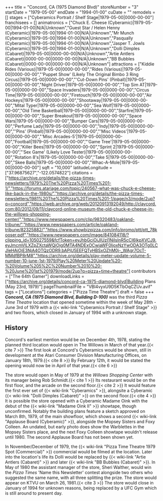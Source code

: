 +++
title = "Concord, CA (1975 Diamond Blvd)"
storeNumber = "3"
startDate = "1979-05-00"
endDate = "1994-01-00"
cuDate = ""
remodels = []
stages = ["Cyberamics Portrait / Shelf Stage|1979-05-00|0000-00-00"]
franchisees = []
animatronics = ["Chuck E. Cheese (Cyberamic)|1979-05-00|1994-01-00|N/A|Unknown","Guest Star / Helen Henny (Cyberamic)|1979-05-00|1994-01-00|N/A|Unknown","Mr Munch (Cyberamic)|1979-05-00|1994-01-00|N/A|Unknown","Pasqually (Cyberamic)|1979-05-00|1994-01-00|N/A|Unknown","Jasper T. Jowls (Cyberamic)|1979-05-00|1994-01-00|N/A|Unknown","Dolli Dimples (Cabaret)|1979-05-00|0000-00-00|N/A|Unknown","Artie Antlers (Cabaret)|0000-00-00|0000-00-00|N/A|Unknown","BB Bubbles (Cabaret)|0000-00-00|0000-00-00|N/A|Unknown"]
attractions = ["Kiddie Rides (Various)|1979-05-00|0000-00-00","Rides (Various)|1979-05-00|0000-00-00","'Puppet Show' (Likely The Original Bimbo 3 Ring Circus)|1979-05-00|0000-00-00","'Cut-Down Pins' (Pinball)|1979-05-00|0000-00-00","Night Driver|1979-05-00|0000-00-00","Top Sim AT|1979-05-00|0000-00-00","Space Invaders|1979-05-00|0000-00-00","Circus Time|1979-05-00|0000-00-00","Firetouch|1979-05-00|0000-00-00","Air Hockeys|1979-05-00|0000-00-00","Shootaway|1979-05-00|0000-00-00","Mital Typer|1979-05-00|0000-00-00","Sea Wolf|1979-05-00|0000-00-00","Old Time Basketball|1979-05-00|0000-00-00","Starfire|1979-05-00|0000-00-00","Super Breakout|1979-05-00|0000-00-00","Space Wars|1979-05-00|0000-00-00","Bumper Cars|1979-05-00|0000-00-00","Perfume Lady|1979-05-00|0000-00-00","Indy|1979-05-00|0000-00-00","'Pins' (Pinball)|1979-05-00|0000-00-00","'Misc Videos'|1979-05-00|0000-00-00","'Misc Arcades-5'|1979-05-00|0000-00-00","Football|1979-05-00|0000-00-00","'Game Tree'|1979-05-00|0000-00-00","Killer Bees|1979-05-00|0000-00-00","Sprint 2|1979-05-00|0000-00-00","'Sex Game' (Likely Love Tester)|1979-05-00|0000-00-00","Rotation 8's|1979-05-00|0000-00-00","Take 5|1979-05-00|0000-00-00","Skee Balls|1979-05-00|0000-00-00","Whac-A-Mole|1979-05-00|0000-00-00"]
sqft = "10,000"
latitudeLongitude = ["37.96875627","-122.0574822"]
citations = ["https://archive.org/details/the-pizza-times-newsletters/1979%20The%20Pizza%20Times%201-1/","https://forums.atariage.com/topic/240567-what-was-chuck-e-cheese-like-back-in-the-1980s/","https://archive.org/details/the-pizza-times-newsletters/1981%20The%20Pizza%20Times%201-1/page/n3/mode/2up?q=concord","https://web.archive.org/web/20120913192049/http://claycord.com:80/2012/09/11/claycord-online-museum-the-old-chuck-e-cheese-in-the-willows-shopping-center/","https://www.newspapers.com/clip/98320483/oakland-tribune/","https://www.newspapers.com/article/oakland-tribune/82325882/","https://www.showbizpizza.com/info/promo/ptt/ptt_78kooser.pdf","https://www.newspapers.com/image/841084118/?clipping_id=105027559&fcfToken=eyJhbGciOiJIUzI1NiIsInR5cCI6IkpXVCJ9.eyJmcmVlLXZpZXctaWQiOjg0MTA4NDExOCwiaWF0IjoxNzYwODA3OTg0LCJleHAiOjE3NjA4OTQzODR9.bAPjU5EEFQTyHBSxOZhM0j-_WAgr7OcT-MMdfBP8rM8","https://archive.org/details/play-meter-update-volume-5-number-10-june-1st-1979/Play%20Meter%20Update%20-%20Volume%205%2C%20Number%2010%20-%20June%201st%201979/mode/2up?q=pizza+time+theatre"]
contributors = ["The 64th Gamer"]
downloadLinks = ["https://archive.org/details/concord-ca-1975-diamond-blvd|Building Plans (May 23rd, 1979)"]
pageThumbnailFile = "VBl4vyxU9D5KTbOqCZUv.avif"
tags = ["Locations"]
categories = ["Pizza Time Theatre"]
draft = false
+++
***Concord, CA (1975 Diamond Blvd, Building D-100)*** was the third *Pizza Time Theatre* location that opened sometime within the week of May 28th - June 3rd of 1979 with a {{< wiki-link "Cyberamics Portrait / Shelf Stage" >}} and two floors, which closed in January of 1994 with a unknown stage.

## History
Concord's earliest mention would be on December 4th, 1978, stating the planned third location would open in The Willows in March of that year.{{< cite 7 >}} The first look at Concord's Cyberamics would be shown, still in development at the Atari Consumer Division Manufacturing Offices, on January 18th, 1979.{{< cite 8 >}} By February 12th, it would be stated the opening would now be in April of that year.{{< cite 6 >}}

The store would open in May of 1979 at the *Willows Shopping Center* with its manager being Rob Schmidt.{{< cite 1 >}} Its restaurant would be on the first floor, and the arcade on the second floor.{{< cite 2 >}} It would feature the first ever set of {{< wiki-link "Cyberamics" >}}, alongsite a Cyberamic {{< wiki-link "Dolli Dimples (Cabaret)" >}} on the second floor.{{< cite 4 >}} It is possible the store opened with a Cyberamic Madame Oink with the debut of the {{< wiki-link "Madame Oink II" >}} showtape, though unconfirmed. Notably the building plans feature a sketch approved on March 8th, 1979, of the main showfloor, which shows a second {{< wiki-link "Applause Board (Cyberamic)" >}}, alongside the Mopsey Sisters and Foxy Colleen. An undated, but early photo does show the Warblettes in the Mopsey Sisters place, and the next Foxy Colleen showtape wouldn't release until 1980. The second Applause Board has not been shown yet.

In November/December of 1979, the {{< wiki-link "Pizza Time Theatre 1979 Spot (Commercial)" >}} commercial would be filmed at the location. Later into the location's life its Dolli would be replaced by {{< wiki-link "Artie Antlers (Cabaret)" >}} and later {{< wiki-link "BB Bubbles (Cabaret)" >}}. In May of 1980 the assistant manager of the store, Sheri Walther, would win the *Pizza Times* 'Name this Newsletter' contest alongside two others who suggested the same name, with all three splitting the prize. The store would appear on KTVU on March 26, 1981.{{< cite 3 >}} The store would close in January of 1994 for unknown reasons, being replaced by a UFC Gym which is still around to present day.